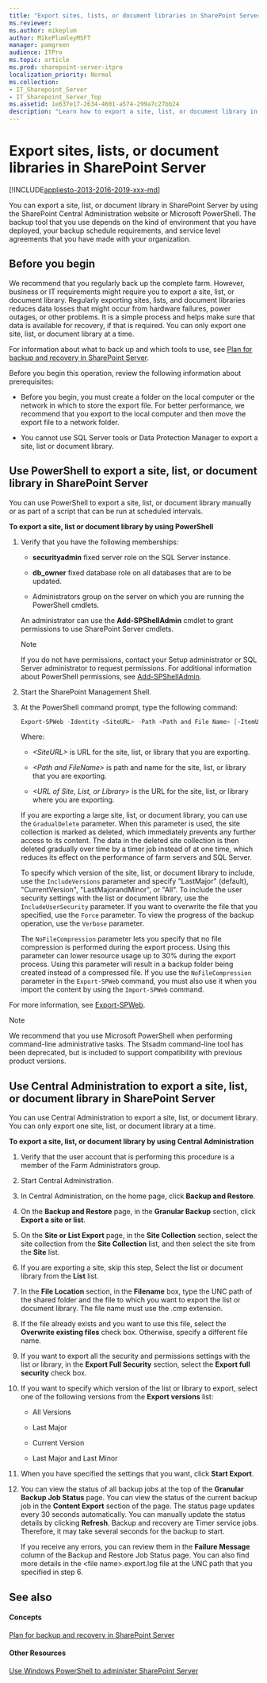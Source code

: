 ```yaml
---
title: "Export sites, lists, or document libraries in SharePoint Server"
ms.reviewer: 
ms.author: mikeplum
author: MikePlumleyMSFT
manager: pamgreen
audience: ITPro
ms.topic: article
ms.prod: sharepoint-server-itpro
localization_priority: Normal
ms.collection:
- IT_Sharepoint_Server
- IT_Sharepoint_Server_Top
ms.assetid: 1e637e17-2634-4601-a574-299a7c27bb24
description: "Learn how to export a site, list, or document library in SharePoint Server."
---
```


# Export sites, lists, or document libraries in SharePoint Server

[!INCLUDE[appliesto-2013-2016-2019-xxx-md](../includes/appliesto-2013-2016-2019-xxx-md.md)]
  
You can export a site, list, or document library in SharePoint Server by using the SharePoint Central Administration website or Microsoft PowerShell. The backup tool that you use depends on the kind of environment that you have deployed, your backup schedule requirements, and service level agreements that you have made with your organization. 
  
    
## Before you begin
<a name="begin"> </a>

We recommend that you regularly back up the complete farm. However, business or IT requirements might require you to export a site, list, or document library. Regularly exporting sites, lists, and document libraries reduces data losses that might occur from hardware failures, power outages, or other problems. It is a simple process and helps make sure that data is available for recovery, if that is required. You can only export one site, list, or document library at a time.
  
For information about what to back up and which tools to use, see [Plan for backup and recovery in SharePoint Server](backup-and-recovery-planning.md).
  
Before you begin this operation, review the following information about prerequisites:
  
- Before you begin, you must create a folder on the local computer or the network in which to store the export file. For better performance, we recommend that you export to the local computer and then move the export file to a network folder.
    
- You cannot use SQL Server tools or Data Protection Manager to export a site, list or document library.
    
## Use PowerShell to export a site, list, or document library in SharePoint Server
<a name="proc1"> </a>

You can use PowerShell to export a site, list, or document library manually or as part of a script that can be run at scheduled intervals.
  
 **To export a site, list or document library by using PowerShell**
  
1. Verify that you have the following memberships:
    
   - **securityadmin** fixed server role on the SQL Server instance. 
    
   - **db_owner** fixed database role on all databases that are to be updated. 
    
   - Administrators group on the server on which you are running the PowerShell cmdlets.
    
    An administrator can use the **Add-SPShellAdmin** cmdlet to grant permissions to use SharePoint Server cmdlets. 
    
    > [!NOTE]
    > If you do not have permissions, contact your Setup administrator or SQL Server administrator to request permissions. For additional information about PowerShell permissions, see [Add-SPShellAdmin](/powershell/module/sharepoint-server/Add-SPShellAdmin?view=sharepoint-ps). 
  
2. Start the SharePoint Management Shell.
    
3. At the PowerShell command prompt, type the following command:
    
   ```powershell
   Export-SPWeb -Identity <SiteURL> -Path <Path and File Name> [-ItemUrl <URL of Site, List, or Library>] [-IncludeUserSecurity] [-IncludeVersions] [-NoFileCompression] [-GradualDelete] [-Verbose]
   ```

    Where:
    
   -  _\<SiteURL\>_ is URL for the site, list, or library that you are exporting. 
    
   -  _\<Path and FileName\>_ is path and name for the site, list, or library that you are exporting. 
    
   -  _\<URL of Site, List, or Library\>_ is the URL for the site, list, or library where you are exporting. 
    
    If you are exporting a large site, list, or document library, you can use the  `GradualDelete` parameter. When this parameter is used, the site collection is marked as deleted, which immediately prevents any further access to its content. The data in the deleted site collection is then deleted gradually over time by a timer job instead of at one time, which reduces its effect on the performance of farm servers and SQL Server. 
    
    To specify which version of the site, list, or document library to include, use the  `IncludeVersions` parameter and specify "LastMajor" (default), "CurrentVersion", "LastMajorandMinor", or "All". To include the user security settings with the list or document library, use the  `IncludeUserSecurity` parameter. If you want to overwrite the file that you specified, use the  `Force` parameter. To view the progress of the backup operation, use the  `Verbose` parameter. 
    
    The  `NoFileCompression` parameter lets you specify that no file compression is performed during the export process. Using this parameter can lower resource usage up to 30% during the export process. Using this parameter will result in a backup folder being created instead of a compressed file. If you use the  `NoFileCompression` parameter in the  `Export-SPWeb` command, you must also use it when you import the content by using the  `Import-SPWeb` command. 
    
For more information, see [Export-SPWeb](/powershell/module/sharepoint-server/Export-SPWeb?view=sharepoint-ps). 
  
> [!NOTE]
> We recommend that you use Microsoft PowerShell when performing command-line administrative tasks. The Stsadm command-line tool has been deprecated, but is included to support compatibility with previous product versions. 
  
## Use Central Administration to export a site, list, or document library in SharePoint Server
<a name="proc2"> </a>

You can use Central Administration to export a site, list, or document library. You can only export one site, list, or document library at a time.
  
 **To export a site, list, or document library by using Central Administration**
  
1. Verify that the user account that is performing this procedure is a member of the Farm Administrators group.
    
2. Start Central Administration.
    
3. In Central Administration, on the home page, click **Backup and Restore**.
    
4. On the **Backup and Restore** page, in the **Granular Backup** section, click **Export a site or list**.
    
5. On the **Site or List Export** page, in the **Site Collection** section, select the site collection from the **Site Collection** list, and then select the site from the **Site** list. 
    
6. If you are exporting a site, skip this step, Select the list or document library from the **List** list. 
    
7. In the **File Location** section, in the **Filename** box, type the UNC path of the shared folder and the file to which you want to export the list or document library. The file name must use the .cmp extension. 
    
8. If the file already exists and you want to use this file, select the **Overwrite existing files** check box. Otherwise, specify a different file name. 
    
9. If you want to export all the security and permissions settings with the list or library, in the **Export Full Security** section, select the **Export full security** check box. 
    
10. If you want to specify which version of the list or library to export, select one of the following versions from the **Export versions** list: 
    
    - All Versions
    
    - Last Major
    
    - Current Version
    
    - Last Major and Last Minor
    
11. When you have specified the settings that you want, click **Start Export**.
    
12. You can view the status of all backup jobs at the top of the **Granular Backup Job Status** page. You can view the status of the current backup job in the **Content Export** section of the page. The status page updates every 30 seconds automatically. You can manually update the status details by clicking **Refresh**. Backup and recovery are Timer service jobs. Therefore, it may take several seconds for the backup to start.
    
    If you receive any errors, you can review them in the **Failure Message** column of the Backup and Restore Job Status page. You can also find more details in the \<file name>\.export.log file at the UNC path that you specified in step 6. 
    
## See also
<a name="proc2"> </a>

#### Concepts

[Plan for backup and recovery in SharePoint Server](backup-and-recovery-planning.md)
#### Other Resources

[Use Windows PowerShell to administer SharePoint Server](/powershell/module/sharepoint-server/?view=sharepoint-ps)

